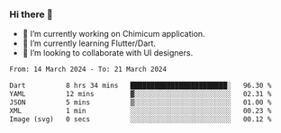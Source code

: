 ### Hi there 👋

<!--
**devcat37/devcat37** is a ✨ _special_ ✨ repository because its `README.md` (this file) appears on your GitHub profile.-->


- 🔭 I’m currently working on Chimicum application.
- 🌱 I’m currently learning Flutter/Dart.
- 👯 I’m looking to collaborate with UI designers.
<!-- - 🤔 I’m looking for help with ... -->

<!--START_SECTION:waka-->

```txt
From: 14 March 2024 - To: 21 March 2024

Dart          8 hrs 34 mins   ████████████████████████░   96.30 %
YAML          12 mins         ▓░░░░░░░░░░░░░░░░░░░░░░░░   02.31 %
JSON          5 mins          ▒░░░░░░░░░░░░░░░░░░░░░░░░   01.00 %
XML           1 min           ░░░░░░░░░░░░░░░░░░░░░░░░░   00.23 %
Image (svg)   0 secs          ░░░░░░░░░░░░░░░░░░░░░░░░░   00.12 %
```

<!--END_SECTION:waka-->
